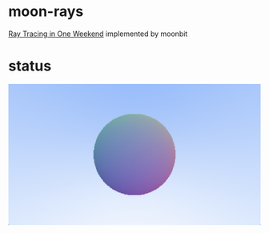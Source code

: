 # moon-rays

[Ray Tracing in One Weekend](https://raytracing.github.io/books/RayTracingInOneWeekend.html) implemented by moonbit

# status
![ray tracing image](./asserts/ray_tracing.png)